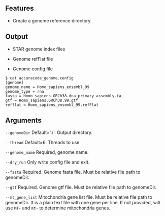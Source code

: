 ## Features
- Create a genome reference directory.

## Output

- STAR genome index files

- Genome refFlat file

- Genome config file
```
$ cat accuracode_genome.config
[genome]
genome_name = Homo_sapiens_ensembl_99
genome_type = rna
fasta = Homo_sapiens.GRCh38.dna.primary_assembly.fa
gtf = Homo_sapiens.GRCh38.99.gtf
refflat = Homo_sapiens_ensembl_99.refFlat
```


## Arguments
`--genomeDir` Default='./'. Output directory.

`--thread` Default=6. Threads to use.

`--genome_name` Required, genome name.

`--dry_run` Only write config file and exit.

`--fasta` Required. Genome fasta file. Must be relative file path to genomeDir.

`--gtf` Required. Genome gtf file. Must be relative file path to genomeDir.

`--mt_gene_list` Mitochondria gene list file. Must be relative file path to genomeDir.
It is a plain text file with one gene per line. 
If not provided, will use `MT-` and `mt-` to determine mitochondria genes.

